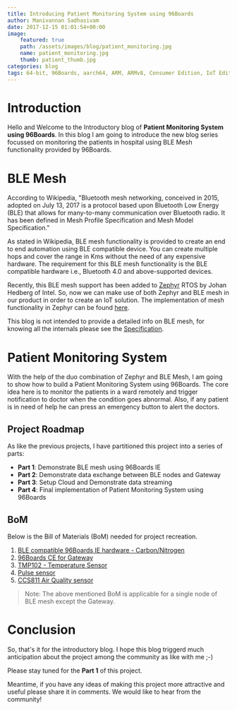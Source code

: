 ```yaml
---
title: Introducing Patient Monitoring System using 96Boards
author: Manivannan Sadhasivam
date: 2017-12-15 01:01:54+00:00
image:
    featured: true
    path: /assets/images/blog/patient_monitoring.jpg
    name: patient_monitoring.jpg
    thumb: patient_thumb.jpg
categories: blog
tags: 64-bit, 96Boards, aarch64, ARM, ARMv8, Consumer Edition, IoT Edition, Carbon, Nitrogen, DB410c, dragonboard410c, Linaro, Linux, Zephyr, BLE, Mesh, Bluetooth, phrama, phramatech, meditech
---
```


# **Introduction**

Hello and Welcome to the Introductory blog of **Patient Monitoring System using 96Boards**.
In this blog I am going to introduce the new blog series focussed on monitoring
the patients in hospital using BLE Mesh functionality provided by 96Boards.

# **BLE Mesh**

According to Wikipedia, "Bluetooth mesh networking, conceived in 2015, adopted
on July 13, 2017 is a protocol based upon Bluetooth Low Energy (BLE) that
allows for many-to-many communication over Bluetooth radio. It has been
defined in Mesh Profile Specification and Mesh Model Specification."

As stated in Wikipedia, BLE mesh functionality is provided to create an end
to end automation using BLE compatible device. You can create multiple hops
and cover the range in Kms without the need of any expensive hardware. The
requirement for this BLE mesh functionality is the BLE compatible hardware
i.e., Bluetooth 4.0 and above-supported devices.

Recently, this BLE mesh support has been added to [Zephyr](https://github.com/zephyrproject-rtos/zephyr)
RTOS by Johan Hedberg of Intel. So, now we can make use of both Zephyr and
BLE mesh in our product in order to create an IoT solution. The implementation
of mesh functionality in Zephyr can be found [here](https://github.com/zephyrproject-rtos/zephyr/tree/master/subsys/bluetooth/host/mesh).

This blog is not intended to provide a detailed info on BLE mesh, for
knowing all the internals please see the [Specification](https://www.bluetooth.com/specifications/mesh-specifications).

# **Patient Monitoring System**

With the help of the duo combination of Zephyr and BLE Mesh, I am going to
show how to build a Patient Monitoring System using 96Boards. The core idea
here is to monitor the patients in a ward remotely and trigger notification
to doctor when the condition goes abnormal. Also, if any patient is in need
of help he can press an emergency button to alert the doctors.

## **Project Roadmap**

As like the previous projects, I have partitioned this project into a series
of parts:

* **Part 1**: Demonstrate BLE mesh using 96Boards IE
* **Part 2**: Demonstrate data exchange between BLE nodes and Gateway
* **Part 3**: Setup Cloud and Demonstrate data streaming
* **Part 4**: Final implementation of Patient Monitoring System using 96Boards

## **BoM**

Below is the Bill of Materials (BoM) needed for project recreation.

1. [BLE compatible 96Boards IE hardware - Carbon/Nitrogen](/products/ie/)
2. [96Boards CE for Gateway](/products/ce/)
3. [TMP102 - Temperature Sensor](https://www.sparkfun.com/products/13314)
4. [Pulse sensor](https://www.sparkfun.com/products/11574)
5. [CCS811 Air Quality sensor](https://www.sparkfun.com/products/14193)

> Note: The above mentioned BoM is applicable for a single node of BLE mesh except the Gateway.

# **Conclusion**

So, that's it for the introductory blog. I hope this blog triggerd much
anticipation about the project among the community as like with me ;-)

Please stay tuned for the **Part 1** of this project.

Meantime, if you have any ideas of making this project more attractive
and useful please share it in comments. We would like to hear from the
community!
